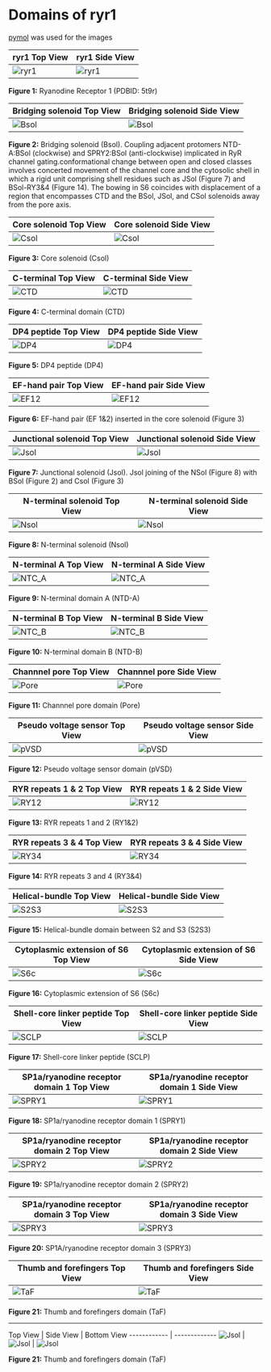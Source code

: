 # Domains of ryr1 
[pymol](https://pymol.org/2/#download) was used for the images

ryr1 Top View | ryr1 Side View
------------ | -------------
![ryr1](top_view/ryr1.png) | ![ryr1](side_view/ryr1.png)

**Figure 1:** Ryanodine Receptor 1 (PDBID: 5t9r)

Bridging solenoid Top View | Bridging solenoid Side View
------------ | -------------
![Bsol](top_view/Bsol.png) | ![Bsol](side_view/Bsol.png)

**Figure 2:** Bridging solenoid (Bsol). Coupling adjacent protomers NTD-A:BSol (clockwise) and SPRY2:BSol (anti-clockwise) implicated in RyR channel gating.conformational change between open and closed classes involves concerted movement of the channel core and the cytosolic shell in which a rigid unit comprising shell residues such as JSol (Figure 7) and BSol-RY3&4 (Figure 14). The bowing in S6 coincides with displacement of a region that encompasses CTD and the BSol, JSol, and CSol solenoids away from the pore axis.



Core solenoid Top View | Core solenoid Side View
------------ | -------------
![Csol](top_view/Csol.png) | ![Csol](side_view/Csol.png)

**Figure 3:** Core solenoid (Csol)

C-terminal Top View | C-terminal Side View
------------ | -------------
![CTD](top_view/CTD.png) | ![CTD](side_view/CTD.png)

**Figure 4:** C-terminal domain (CTD)

DP4 peptide Top View | DP4 peptide Side View
------------ | -------------
![DP4](top_view/DP4.png) | ![DP4](side_view/DP4.png)

**Figure 5:** DP4 peptide (DP4)

EF-hand pair Top View | EF-hand pair Side View
------------ | -------------
![EF12](top_view/EF1&2.png) | ![EF12](side_view/EF1&2.png)

**Figure 6:** EF-hand pair (EF 1&2) inserted in the core solenoid (Figure 3)

Junctional solenoid Top View | Junctional solenoid Side View
------------ | -------------
![Jsol](top_view/Jsol.png) | ![Jsol](side_view/Jsol.png)

**Figure 7:** Junctional solenoid (Jsol).  Jsol joining of the NSol (Figure 8) with BSol (Figure 2) and Csol (Figure 3)

N-terminal solenoid Top View | N-terminal solenoid Side View
------------ | -------------
![Nsol](top_view/Nsol.png) | ![Nsol](side_view/Nsol.png)

**Figure 8:** N-terminal solenoid (Nsol)

N-terminal A Top View | N-terminal A Side View
------------ | -------------
![NTC_A](top_view/NTC_A.png) | ![NTC_A](side_view/NTC_A.png)

**Figure 9:** N-terminal domain A (NTD-A)

N-terminal B Top View | N-terminal B Side View
------------ | -------------
![NTC_B](top_view/NTC_B.png) | ![NTC_B](side_view/NTC_B.png)

**Figure 10:** N-terminal domain B (NTD-B)

Channnel pore Top View | Channnel pore Side View
------------ | -------------
![Pore](top_view/Pore.png) | ![Pore](side_view/Pore.png)

**Figure 11:** Channnel pore domain (Pore)

Pseudo voltage sensor Top View | Pseudo voltage sensor Side View
------------ | -------------
![pVSD](top_view/pVSD.png) | ![pVSD](side_view/pVSD.png)

**Figure 12:** Pseudo voltage sensor domain (pVSD)

RYR repeats 1 & 2 Top View | RYR repeats 1 & 2 Side View
------------ | -------------
![RY12](top_view/RY1&2.png) | ![RY12](side_view/RY1&2.png)

**Figure 13:** RYR repeats 1 and 2 (RY1&2)

RYR repeats 3 & 4 Top View | RYR repeats 3 & 4 Side View
------------ | -------------
![RY34](top_view/RY3&4.png) | ![RY34](side_view/RY3&4.png)

**Figure 14:** RYR repeats 3 and 4 (RY3&4)

Helical-bundle Top View | Helical-bundle Side View
------------ | -------------
![S2S3](top_view/S2S3.png) | ![S2S3](side_view/S2S3.png)

**Figure 15:** Helical-bundle domain between S2 and S3 (S2S3)

Cytoplasmic extension of S6 Top View | Cytoplasmic extension of S6 Side View
------------ | -------------
![S6c](top_view/S6c.png) | ![S6c](side_view/S6c.png)

**Figure 16:** Cytoplasmic extension of S6 (S6c)

Shell-core linker peptide Top View | Shell-core linker peptide Side View
------------ | -------------
![SCLP](top_view/SCLP.png) | ![SCLP](side_view/SCLP.png)

**Figure 17:** Shell-core linker peptide (SCLP)

SP1a/ryanodine receptor domain 1 Top View | SP1a/ryanodine receptor domain 1 Side View
------------ | -------------
![SPRY1](top_view/SPRY1.png) | ![SPRY1](side_view/SPRY1.png)

**Figure 18:** SP1a/ryanodine receptor domain 1 (SPRY1) 

SP1a/ryanodine receptor domain 2 Top View | SP1a/ryanodine receptor domain 2 Side View
------------ | -------------
![SPRY2](top_view/SPRY2.png) | ![SPRY2](side_view/SPRY2.png)

**Figure 19:** SP1a/ryanodine receptor domain 2 (SPRY2)

SP1a/ryanodine receptor domain 3 Top View | SP1a/ryanodine receptor domain 3 Side View
------------ | -------------
![SPRY3](top_view/SPRY3.png) | ![SPRY3](side_view/SPRY3.png)

**Figure 20:** SP1A/ryanodine receptor domain 3 (SPRY3)

Thumb and forefingers Top View | Thumb and forefingers Side View
------------ | -------------
![TaF](top_view/TaF.png) | ![TaF](side_view/TaF.png)

**Figure 21:** Thumb and forefingers domain (TaF)


---
Top View | Side View | Bottom View
------------ | -------------
![Jsol](top_view/Jsol_join_Nsol_with_BsolCsol.png) | ![Jsol](side_view/Jsol_join_Nsol_with_BsolCsol.png) | ![Jsol](side_view/Jsol_join_Nsol_with_BsolCsol.png)

**Figure 21:** Thumb and forefingers domain (TaF)






